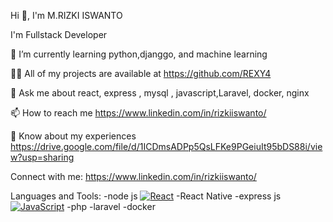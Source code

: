 
Hi 👋, I'm M.RIZKI ISWANTO

I'm Fullstack Developer

🌱 I’m currently learning python,djanggo, and machine learning

👨‍💻 All of my projects are available at https://github.com/REXY4

💬 Ask me about react, express , mysql , javascript,Laravel, docker, nginx

📫 How to reach me https://www.linkedin.com/in/rizkiiswanto/

📄 Know about my experiences https://drive.google.com/file/d/1ICDmsADPp5QsLFKe9PGeiuIt95bDS88i/view?usp=sharing

Connect with me:
https://www.linkedin.com/in/rizkiiswanto/ 

Languages and Tools:
-node js
[![React](https://raw.githubusercontent.com/jalbertsr/logo-badge-images/master/img/react_logo.png)](https://facebook.github.io/react/)
-React Native
-express js
[![JavaScript](http://3con14.biz/code/_data/js/intro/js-logo.png)](https://developer.mozilla.org/en-US/docs/Web/JavaScript)
-php
-laravel
-docker

